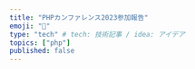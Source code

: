 ```yaml
---
title: "PHPカンファレンス2023参加報告"
emoji: "🐥"
type: "tech" # tech: 技術記事 / idea: アイデア
topics: ["php"]
published: false
---
```



